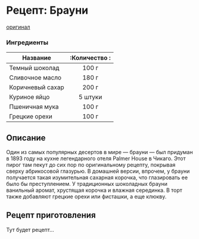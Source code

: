 ﻿# Рецепт: Брауни
[оригинал](https://eda.ru/recepty/vypechka-deserty/brauni-brownie-20955)

### Ингредиенты
| Название        	|:Количество :|
| -------------   	|:-----------:|
| Темный шоколад  	|100 г 		    |
| Сливочное масло 	|180 г      	|
| Коричневый сахар	|200 г     	  |
| Куриное яйцо	    |5 штуки    	|
| Пшеничная мука  	|100 г      	|
| Грецкие орехи	    |100 г       	|

## Описание
Один из самых популярных десертов в мире — брауни — был придуман в 1893 году на кухне легендарного отеля Palmer House в Чикаго. Этот пирог там пекут до сих пор по оригинальному рецепту, покрывая сверху абрикосовой глазурью. В домашней версии, впрочем, у брауни получается такая изумительная сахарная корочка, что глазировать ее было бы преступлением. У традиционных шоколадных брауни ванильный аромат, хрустящая корочка и влажная серединка. В торт также добавляют грецкие орехи или фисташки, а еще клюкву.

## Рецепт приготовления
Тут будет рецепт...
